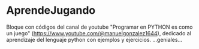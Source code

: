 # AprendeJugando

Bloque con códigos del canal de youtube "Programar en PYTHON es como un juego" (https://www.youtube.com/@manuelgonzalez1644), dedicado al
aprendizaje del lenguaje python con ejemplos y ejercicios.
...geniales...
